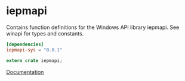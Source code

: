 # iepmapi #
Contains function definitions for the Windows API library iepmapi. See winapi for types and constants.

```toml
[dependencies]
iepmapi-sys = "0.0.1"
```

```rust
extern crate iepmapi;
```

[Documentation](https://retep998.github.io/doc/iepmapi/)
